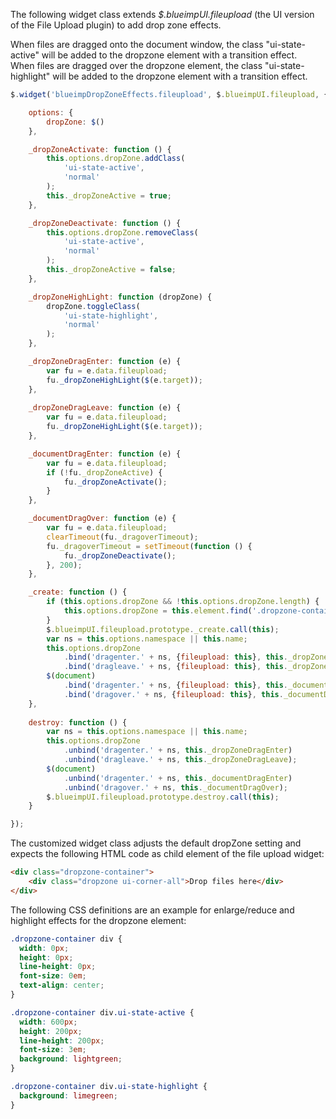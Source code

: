 The following widget class extends *$.blueimpUI.fileupload* (the UI version of the File Upload plugin) to add drop zone effects.

When files are dragged onto the document window, the class "ui-state-active" will be added to the dropzone element with a transition effect.  
When files are dragged over the dropzone element, the class "ui-state-highlight" will be added to the dropzone element with a transition effect.

```js
$.widget('blueimpDropZoneEffects.fileupload', $.blueimpUI.fileupload, {

    options: {
        dropZone: $()
    },

    _dropZoneActivate: function () {
        this.options.dropZone.addClass(
            'ui-state-active',
            'normal'
        );
        this._dropZoneActive = true;
    },

    _dropZoneDeactivate: function () {
        this.options.dropZone.removeClass(
            'ui-state-active',
            'normal'
        );
        this._dropZoneActive = false;
    },

    _dropZoneHighLight: function (dropZone) {
        dropZone.toggleClass(
            'ui-state-highlight',
            'normal'
        );
    },

    _dropZoneDragEnter: function (e) {
        var fu = e.data.fileupload;
        fu._dropZoneHighLight($(e.target));
    },
    
    _dropZoneDragLeave: function (e) {
        var fu = e.data.fileupload;
        fu._dropZoneHighLight($(e.target));
    },

    _documentDragEnter: function (e) {
        var fu = e.data.fileupload;
        if (!fu._dropZoneActive) {
            fu._dropZoneActivate();
        }
    },

    _documentDragOver: function (e) {
        var fu = e.data.fileupload;
        clearTimeout(fu._dragoverTimeout);
        fu._dragoverTimeout = setTimeout(function () {
            fu._dropZoneDeactivate();
        }, 200);
    },

    _create: function () {
        if (this.options.dropZone && !this.options.dropZone.length) {
            this.options.dropZone = this.element.find('.dropzone-container div');
        }
        $.blueimpUI.fileupload.prototype._create.call(this);
        var ns = this.options.namespace || this.name;
        this.options.dropZone
            .bind('dragenter.' + ns, {fileupload: this}, this._dropZoneDragEnter)
            .bind('dragleave.' + ns, {fileupload: this}, this._dropZoneDragLeave);
        $(document)
            .bind('dragenter.' + ns, {fileupload: this}, this._documentDragEnter)
            .bind('dragover.' + ns, {fileupload: this}, this._documentDragOver);
    },
    
    destroy: function () {
        var ns = this.options.namespace || this.name;
        this.options.dropZone
            .unbind('dragenter.' + ns, this._dropZoneDragEnter)
            .unbind('dragleave.' + ns, this._dropZoneDragLeave);
        $(document)
            .unbind('dragenter.' + ns, this._documentDragEnter)
            .unbind('dragover.' + ns, this._documentDragOver);
        $.blueimpUI.fileupload.prototype.destroy.call(this);
    }

});
```

The customized widget class adjusts the default dropZone setting and expects the following HTML code as child element of the file upload widget:

```html
<div class="dropzone-container">
    <div class="dropzone ui-corner-all">Drop files here</div>
</div>
```

The following CSS definitions are an example for enlarge/reduce and highlight effects for the dropzone element:

```css
.dropzone-container div {
  width: 0px;
  height: 0px;
  line-height: 0px;
  font-size: 0em;
  text-align: center;
}

.dropzone-container div.ui-state-active {
  width: 600px;
  height: 200px;
  line-height: 200px;
  font-size: 3em;
  background: lightgreen;
}

.dropzone-container div.ui-state-highlight {
  background: limegreen;
}
```